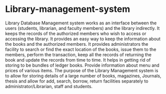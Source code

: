 # Library-management-system
Library Database Management system works as an interface between the users (students, librarian, and faculty members) and the library indirectly.
It keeps the records of the authorized members who wish to access or accessing the library.
It provides an easy way to keep the information about the books and the authorized members.
It provides administrators the facility to search or find the exact location of the books, issue them to the members, perform the transaction, keep all the records of returning the book and update the records from time to time.
It helps in getting rid of storing to be bundles of ledger books.
Provide information about menu and prices of various items.
The purpose of the Library Management system is to allow for storing details of a large number of books, magazines, Journals, thesis and allow for add, search, borrow, return facilities separately to administrator/Librarian, staff and students.
